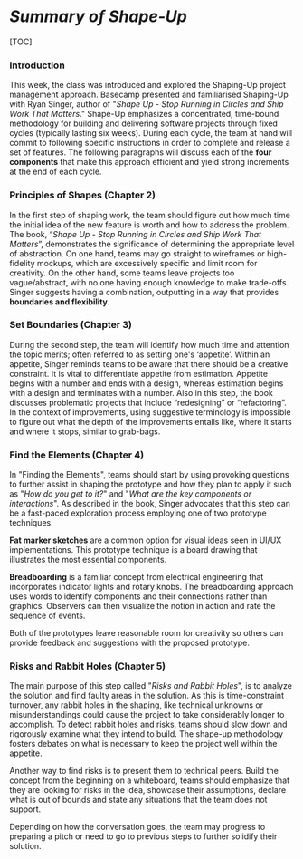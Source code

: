 # _Summary of Shape-Up_


[TOC]

### Introduction
 
This week, the class was introduced and explored the Shaping-Up project management approach. Basecamp presented and familiarised Shaping-Up with Ryan Singer, author of "_Shape Up - Stop Running in Circles and Ship Work That Matters_." Shape-Up emphasizes a concentrated, time-bound methodology for building and delivering software projects through fixed cycles (typically lasting six weeks). During each cycle, the team at hand will commit to following specific instructions in order to complete and release a set of features. The following paragraphs will discuss each of the **four components** that make this approach efficient and yield strong increments at the end of each cycle.   
 
### Principles of Shapes (Chapter 2)
 
In the first step of shaping work, the team should figure out how much time the initial idea of the new feature is worth and how to address the problem. The book, “_Shape Up - Stop Running in Circles and Ship Work That Matters_”, demonstrates the significance of determining the appropriate level of abstraction. On one hand, teams may go straight to wireframes or high-fidelity mockups, which are excessively specific and limit room for creativity. On the other hand, some teams leave projects too vague/abstract, with no one having enough knowledge to make trade-offs. Singer suggests having a combination, outputting in a way that provides **boundaries and flexibility**.
 
 
### Set Boundaries (Chapter 3)
 
During the second step, the team will identify how much time and attention the topic merits; often referred to as setting one's ‘appetite’. Within an appetite, Singer reminds teams to be aware that there should be a creative constraint. It is vital to differentiate appetite from estimation. Appetite begins with a number and ends with a design, whereas estimation begins with a design and terminates with a number.
Also in this step, the book discusses problematic projects that include “redesigning” or “refactoring”. In the context of improvements, using suggestive terminology is impossible to figure out what the depth of the improvements entails like, where it starts and where it stops, similar to grab-bags.
 
 
### Find the Elements (Chapter 4)
 
 
In "Finding the Elements", teams should start by using provoking questions to further assist in shaping the prototype and how they plan to apply it such as "_How do you get to it?_" and "_What are the key components or interactions_".
As described in the book, Singer advocates that this step can be a fast-paced exploration process employing one of two prototype techniques.

**Fat marker sketches** are a common option for visual ideas seen in UI/UX implementations. This prototype technique is a board drawing that illustrates the most essential components.


**Breadboarding** is a familiar concept from electrical engineering that incorporates indicator lights and rotary knobs. The breadboarding approach uses words to identify components and their connections rather than graphics. Observers can then visualize the notion in action and rate the sequence of events.

Both of the prototypes leave reasonable room for creativity so others can provide feedback and suggestions with the proposed prototype.
 
 
### Risks and Rabbit Holes (Chapter 5)
 
The main purpose of this step called "_Risks and Rabbit Holes_", is to analyze the solution and find faulty areas in the solution. As this is time-constraint turnover, any rabbit holes in the shaping, like technical unknowns or misunderstandings could cause the project to take considerably longer to accomplish. To detect rabbit holes and risks, teams should slow down and rigorously examine what they intend to build. The shape-up methodology fosters debates on what is necessary to keep the project well within the appetite.
 
Another way to find risks is to present them to technical peers. Build the concept from the beginning on a whiteboard, teams should emphasize that they are looking for risks in the idea, showcase their assumptions, declare what is out of bounds and state any situations that the team does not support.
 
Depending on how the conversation goes, the team may progress to preparing a pitch or need to go to previous steps to further solidify their solution.
